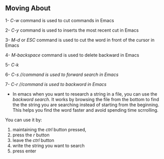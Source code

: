 ## Moving About
   1- *C-w* command is used to cut commands in Emacs

   2- *C-y* command is used to inserts the most recent cut in Emacs

   3- *M-d* or *ESC*  command is used to cut the word in front of the cursor in Emacs

   4- *M-backspace* command is used to delete backward in Emacs

   5- *C-k* <command is used to cut a line in Emacs>

   6- *C-s* *//command is used to forward search in Emacs* 

   7- *C-r* *//command is used to backword in Emacs*

* In emacs when you want to research a string in a file, you can use the *backword search*. It works by browsing the file from the bottom to find the the string you are searching instead of starting from the beginning. This helps you find the word faster and avoid spending time scrrolling. 

You can use it by:
   1. maintaining the *ctrl* button pressed,
   2. press the *r* button  
   3. leave the *ctrl* button
   4. write the string you want to search
   5. press enter
